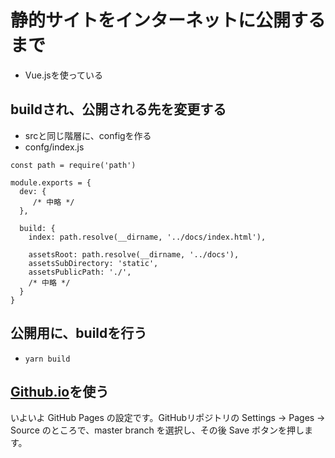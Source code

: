 # 静的サイトをインターネットに公開するまで
- Vue.jsを使っている

## buildされ、公開される先を変更する
- srcと同じ階層に、configを作る
- confg/index.js

```
const path = require('path')

module.exports = {
  dev: {
     /* 中略 */
  },

  build: {
    index: path.resolve(__dirname, '../docs/index.html'),

    assetsRoot: path.resolve(__dirname, '../docs'), 
    assetsSubDirectory: 'static',
    assetsPublicPath: './',
    /* 中略 */
  }
}
```

## 公開用に、buildを行う
- `yarn build`

## [Github.io](https://docs.github.com/ja/pages/getting-started-with-github-pages/about-github-pages)を使う

いよいよ GitHub Pages の設定です。GitHubリポジトリの Settings → Pages → Source のところで、master branch を選択し、その後 Save ボタンを押します。


